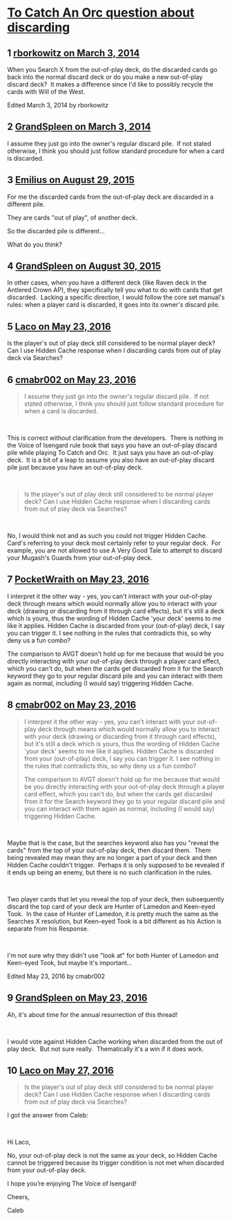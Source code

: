 # [To Catch An Orc question about discarding](https://community.fantasyflightgames.com/topic/100420-to-catch-an-orc-question-about-discarding/)

## 1 [rborkowitz on March 3, 2014](https://community.fantasyflightgames.com/topic/100420-to-catch-an-orc-question-about-discarding/?do=findComment&comment=1000846)

When you Search X from the out-of-play deck, do the discarded cards go back into the normal discard deck or do you make a new out-of-play discard deck?  It makes a difference since I'd like to possibly recycle the cards with Will of the West. 

Edited March 3, 2014 by rborkowitz

## 2 [GrandSpleen on March 3, 2014](https://community.fantasyflightgames.com/topic/100420-to-catch-an-orc-question-about-discarding/?do=findComment&comment=1000938)

I assume they just go into the owner's regular discard pile.  If not stated otherwise, I think you should just follow standard procedure for when a card is discarded.

## 3 [Emilius on August 29, 2015](https://community.fantasyflightgames.com/topic/100420-to-catch-an-orc-question-about-discarding/?do=findComment&comment=1762655)

For me the discarded cards from the out-of-play deck are discarded in a different pile.

They are cards "out of play", of another deck.

So the discarded pile is different...

What do you think?

## 4 [GrandSpleen on August 30, 2015](https://community.fantasyflightgames.com/topic/100420-to-catch-an-orc-question-about-discarding/?do=findComment&comment=1763140)

In other cases, when you have a different deck (like Raven deck in the Antlered Crown AP), they specifically tell you what to do with cards that get discarded.  Lacking a specific direction, I would follow the core set manual's rules: when a player card is discarded, it goes into its owner's discard pile.

## 5 [Laco on May 23, 2016](https://community.fantasyflightgames.com/topic/100420-to-catch-an-orc-question-about-discarding/?do=findComment&comment=2230445)

Is the player's out of play deck still considered to be normal player deck? Can I use Hidden Cache response when I discarding cards from out of play deck via Searches?

## 6 [cmabr002 on May 23, 2016](https://community.fantasyflightgames.com/topic/100420-to-catch-an-orc-question-about-discarding/?do=findComment&comment=2230642)

> I assume they just go into the owner's regular discard pile.  If not stated otherwise, I think you should just follow standard procedure for when a card is discarded.

 

This is correct without clarification from the developers.  There is nothing in the Voice of Isengard rule book that says you have an out-of-play discard pile while playing To Catch and Orc.  It just says you have an out-of-play deck.  It is a bit of a leap to assume you also have an out-of-play discard pile just because you have an out-of-play deck.

 

> Is the player's out of play deck still considered to be normal player deck? Can I use Hidden Cache response when I discarding cards from out of play deck via Searches?

 

No, I would think not and as such you could not trigger Hidden Cache.  Card's referring to your deck most certainly refer to your regular deck.  For example, you are not allowed to use A Very Good Tale to attempt to discard your Mugash's Guards from your out-of-play deck.

## 7 [PocketWraith on May 23, 2016](https://community.fantasyflightgames.com/topic/100420-to-catch-an-orc-question-about-discarding/?do=findComment&comment=2230736)

I interpret it the other way - yes, you can't interact with your out-of-play deck through means which would normally allow you to interact with your deck (drawing or discarding from it through card effects), but it's still a deck which is yours, thus the wording of Hidden Cache 'your deck' seems to me like it applies. Hidden Cache is discarded from your (out-of-play) deck, I say you can trigger it. I see nothing in the rules that contradicts this, so why deny us a fun combo?

The comparison to AVGT doesn't hold up for me because that would be you directly interacting with your out-of-play deck through a player card effect, which you can't do, but when the cards get discarded from it for the Search keyword they go to your regular discard pile and you can interact with them again as normal, including (I would say) triggering Hidden Cache.

## 8 [cmabr002 on May 23, 2016](https://community.fantasyflightgames.com/topic/100420-to-catch-an-orc-question-about-discarding/?do=findComment&comment=2230745)

> I interpret it the other way - yes, you can't interact with your out-of-play deck through means which would normally allow you to interact with your deck (drawing or discarding from it through card effects), but it's still a deck which is yours, thus the wording of Hidden Cache 'your deck' seems to me like it applies. Hidden Cache is discarded from your (out-of-play) deck, I say you can trigger it. I see nothing in the rules that contradicts this, so why deny us a fun combo?
> 
> The comparison to AVGT doesn't hold up for me because that would be you directly interacting with your out-of-play deck through a player card effect, which you can't do, but when the cards get discarded from it for the Search keyword they go to your regular discard pile and you can interact with them again as normal, including (I would say) triggering Hidden Cache.

 

Maybe that is the case, but the searches keyword also has you "reveal the cards" from the top of your out-of-play deck, then discard them.  Them being revealed may mean they are no longer a part of your deck and then Hidden Cache couldn't trigger.  Perhaps it is only supposed to be revealed if it ends up being an enemy, but there is no such clarification in the rules.

 

Two player cards that let you reveal the top of your deck, then subsequently discard the top card of your deck are Hunter of Lamedon and Keen-eyed Took.  In the case of Hunter of Lamedon, it is pretty much the same as the Searches X resolution, but Keen-eyed Took is a bit different as his Action is separate from his Response.

 

I'm not sure why they didn't use "look at" for both Hunter of Lamedon and Keen-eyed Took, but maybe it's important...

Edited May 23, 2016 by cmabr002

## 9 [GrandSpleen on May 23, 2016](https://community.fantasyflightgames.com/topic/100420-to-catch-an-orc-question-about-discarding/?do=findComment&comment=2230781)

Ah, it's about time for the annual resurrection of this thread!

 

I would vote against Hidden Cache working when discarded from the out of play deck.  But not sure really.  Thematically it's a win if it does work.

## 10 [Laco on May 27, 2016](https://community.fantasyflightgames.com/topic/100420-to-catch-an-orc-question-about-discarding/?do=findComment&comment=2238413)

> Is the player's out of play deck still considered to be normal player deck? Can I use Hidden Cache response when I discarding cards from out of play deck via Searches?

I got the answer from Caleb:

 

Hi Laco,

No, your out-of-play deck is not the same as your deck, so Hidden Cache cannot be triggered because its trigger condition is not met when discarded from your out-of-play deck.

I hope you’re enjoying The Voice of Isengard!

Cheers,

Caleb

